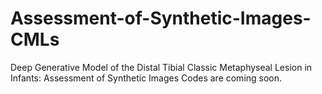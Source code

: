 # Assessment-of-Synthetic-Images-CMLs
Deep Generative Model of the Distal Tibial Classic Metaphyseal Lesion in Infants: Assessment of Synthetic Images 
Codes are coming soon.
